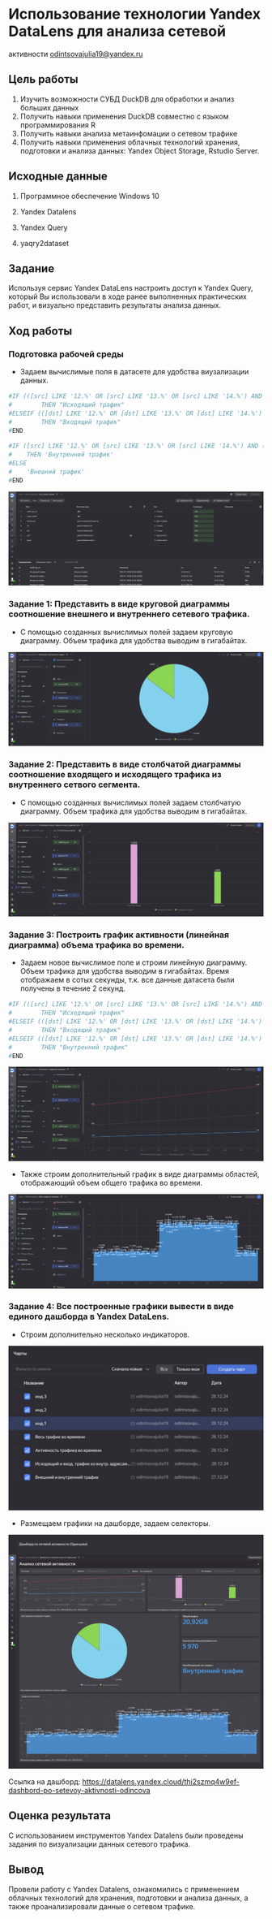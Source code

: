 # Использование технологии Yandex DataLens для анализа сетевой
активности
odintsovajulia19@yandex.ru

## Цель работы

1.  Изучить возможности СУБД DuckDB для обработки и анализ больших
    данных
2.  Получить навыки применения DuckDB совместно с языком
    программирования R
3.  Получить навыки анализа метаинфомации о сетевом трафике
4.  Получить навыки применения облачных технологий хранения, подготовки
    и анализа данных: Yandex Object Storage, Rstudio Server.

## Исходные данные

1.  Программное обеспечение Windows 10

2.  Yandex Datalens

3.  Yandex Query

4.  yaqry2dataset

## Задание

Используя сервис Yandex DataLens настроить доступ к Yandex Query,
который Вы использовали в ходе ранее выполненных практических работ, и
визуально представить результаты анализа данных.

## Ход работы

### Подготовка рабочей среды

-   Задаем вычислимые поля в датасете для удобства виузализации данных.

``` r
#IF (([src] LIKE '12.%' OR [src] LIKE '13.%' OR [src] LIKE '14.%') AND ([dst] #not LIKE '12.%' and [dst] not LIKE '13.%' and [dst] not LIKE '14.%'))
#        THEN "Исходящий трафик"
#ELSEIF (([dst] LIKE '12.%' OR [dst] LIKE '13.%' OR [dst] LIKE '14.%') AND #([src] not LIKE '12.%' and [src] not LIKE '13.%' and [src] not LIKE '14.%'))
#        THEN "Входящий трафик"
#END
```

``` r
#IF ([src] LIKE '12.%' OR [src] LIKE '13.%' OR [src] LIKE '14.%') AND ([dst] #LIKE '12.%' OR [dst] LIKE '13.%' OR [dst] LIKE '14.%')
#    THEN 'Внутренний трафик'
#ELSE 
#    'Внешний трафик'
#END
```

![](img/1.jpeg)

### Задание 1: Представить в виде круговой диаграммы соотношение внешнего и внутреннего сетевого трафика.

-   С помощью созданных вычислимых полей задаем круговую диаграмму.
    Объем трафика для удобства выводим в гигабайтах.

![](img/2.jpeg)

### Задание 2: Представить в виде столбчатой диаграммы соотношение входящего и исходящего трафика из внутреннего сетвого сегмента.

-   С помощью созданных вычислимых полей задаем столбчатую диаграмму.
    Объем трафика для удобства выводим в гигабайтах.

![](img/3.jpeg)

### Задание 3: Построить график активности (линейная диаграмма) объема трафика во времени.

-   Задаем новое вычислимое поле и строим линейную диаграмму. Объем
    трафика для удобства выводим в гигабайтах. Время отображаем в сотых
    секунды, т.к. все данные датасета были получены в течение 2 секунд.

``` r
#IF (([src] LIKE '12.%' OR [src] LIKE '13.%' OR [src] LIKE '14.%') AND ([dst] not #LIKE '12.%' and [dst] not LIKE '13.%' and [dst] not LIKE '14.%'))
#        THEN "Исходящий трафик"
#ELSEIF (([dst] LIKE '12.%' OR [dst] LIKE '13.%' OR [dst] LIKE '14.%') AND ([src] #not LIKE '12.%' and [src] not LIKE '13.%' and [src] not LIKE '14.%'))
#        THEN "Входящий трафик"
#ELSEIF (([dst] LIKE '12.%' OR [dst] LIKE '13.%' OR [dst] LIKE '14.%') AND ([dst] #LIKE '12.%' OR [dst] LIKE '13.%' OR [dst] LIKE '14.%'))
#        THEN "Внутренний трафик"
#END
```

![](img/4.jpeg)

-   Также строим дополнительный график в виде диаграммы областей,
    отображающий объем общего трафика во времени.

![](img/5.jpeg)

### Задание 4: Все построенные графики вывести в виде единого дашборда в Yandex DataLens.

-   Строим дополнительно несколько индикаторов.

![](img/6.jpeg)

-   Размещаем графики на дашборде, задаем селекторы.

![](img/7.jpeg)

Ссылка на дашборд:
https://datalens.yandex.cloud/thi2szmq4w9ef-dashbord-po-setevoy-aktivnosti-odincova

## Оценка результата

С использованием инструментов Yandex Datalens были проведены задания по
визуализации данных сетевого трафика.

## Вывод

Провели работу с Yandex Datalens, ознакомились с применением облачных
технологий для хранения, подготовки и анализа данных, а также
проанализировали данные о сетевом трафике.
